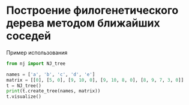 # Построение филогенетического дерева методом ближайших соседей
Пример использования

```python
from nj import NJ_tree

names = ['a', 'b', 'c', 'd', 'e']
matrix = [[0], [5, 0], [9, 10, 0], [9, 10, 8, 0], [8, 9, 7, 3, 0]]
t = NJ_tree()
print(t.create_tree(names, matrix))
t.visualize()
```
